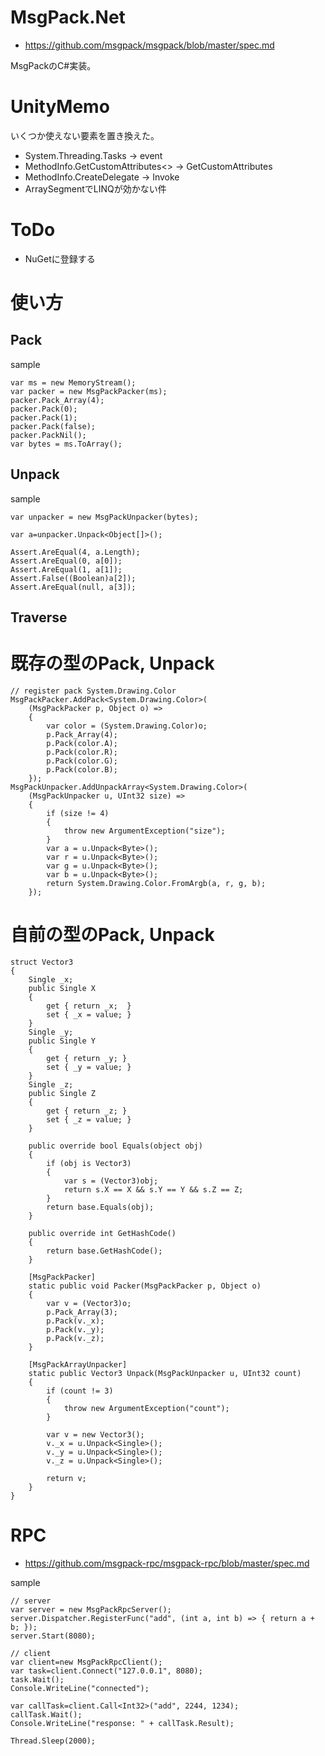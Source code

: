 # MsgPack.Net
* https://github.com/msgpack/msgpack/blob/master/spec.md

MsgPackのC#実装。

# UnityMemo
いくつか使えない要素を置き換えた。

* System.Threading.Tasks -> event
* MethodInfo.GetCustomAttributes<> -> GetCustomAttributes
* MethodInfo.CreateDelegate -> Invoke
* ArraySegmentでLINQが効かない件

# ToDo

* NuGetに登録する

# 使い方
## Pack

sample

    var ms = new MemoryStream();
    var packer = new MsgPackPacker(ms);
    packer.Pack_Array(4);
    packer.Pack(0);
    packer.Pack(1);
    packer.Pack(false);
    packer.PackNil();
    var bytes = ms.ToArray();
    
## Unpack

sample

    var unpacker = new MsgPackUnpacker(bytes);
    
    var a=unpacker.Unpack<Object[]>();
    
    Assert.AreEqual(4, a.Length);
    Assert.AreEqual(0, a[0]);
    Assert.AreEqual(1, a[1]);
    Assert.False((Boolean)a[2]);
    Assert.AreEqual(null, a[3]);

## Traverse

# 既存の型のPack, Unpack

    // register pack System.Drawing.Color
    MsgPackPacker.AddPack<System.Drawing.Color>(
        (MsgPackPacker p, Object o) =>
        {
            var color = (System.Drawing.Color)o;
            p.Pack_Array(4);
            p.Pack(color.A);
            p.Pack(color.R);
            p.Pack(color.G);
            p.Pack(color.B);
        });
    MsgPackUnpacker.AddUnpackArray<System.Drawing.Color>(
        (MsgPackUnpacker u, UInt32 size) =>
        {
            if (size != 4)
            {
                throw new ArgumentException("size");
            }
            var a = u.Unpack<Byte>();
            var r = u.Unpack<Byte>();
            var g = u.Unpack<Byte>();
            var b = u.Unpack<Byte>();
            return System.Drawing.Color.FromArgb(a, r, g, b);
        });

# 自前の型のPack, Unpack

    struct Vector3
    {
        Single _x;
        public Single X
        {
            get { return _x;  }
            set { _x = value; }
        }
        Single _y;
        public Single Y
        {
            get { return _y; }
            set { _y = value; }
        }
        Single _z;
        public Single Z
        {
            get { return _z; }
            set { _z = value; }
        }
    
        public override bool Equals(object obj)
        {
            if (obj is Vector3)
            {
                var s = (Vector3)obj;
                return s.X == X && s.Y == Y && s.Z == Z;
            }
            return base.Equals(obj);
        }
    
        public override int GetHashCode()
        {
            return base.GetHashCode();
        }
    
        [MsgPackPacker]
        static public void Packer(MsgPackPacker p, Object o)
        {
            var v = (Vector3)o;
            p.Pack_Array(3);
            p.Pack(v._x);
            p.Pack(v._y);
            p.Pack(v._z);
        }
    
        [MsgPackArrayUnpacker]
        static public Vector3 Unpack(MsgPackUnpacker u, UInt32 count)
        {
            if (count != 3)
            {
                throw new ArgumentException("count");
            }
    
            var v = new Vector3();
            v._x = u.Unpack<Single>();
            v._y = u.Unpack<Single>();
            v._z = u.Unpack<Single>();
    
            return v;
        }
    }

# RPC

* https://github.com/msgpack-rpc/msgpack-rpc/blob/master/spec.md

sample
 
    // server
    var server = new MsgPackRpcServer();
    server.Dispatcher.RegisterFunc("add", (int a, int b) => { return a + b; });
    server.Start(8080);
    
    // client
    var client=new MsgPackRpcClient();
    var task=client.Connect("127.0.0.1", 8080);
    task.Wait();
    Console.WriteLine("connected");
    
    var callTask=client.Call<Int32>("add", 2244, 1234);
    callTask.Wait();
    Console.WriteLine("response: " + callTask.Result);
    
    Thread.Sleep(2000);

